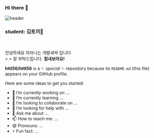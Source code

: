 ### Hi there 👋
![header](https://capsule-render.vercel.app/api?type=wave&color=auto&height=300&section=header&text=KIM%20tokki%20Bloga&fontSize=90)

### student: 김토끼👋

</br>
<p> 안녕하세요 자라나는 개발새싹 입니다</br>
>   > 잘 부탁드립니다. <strong> 힘내보아요!</strong> </p>

**httt56/httt56** is a ✨ _special_ ✨ repository because its `README.md` (this file) appears on your GitHub profile.

Here are some ideas to get you started:

- 🔭 I’m currently working on ...
- 🌱 I’m currently learning ...
- 👯 I’m looking to collaborate on ...
- 🤔 I’m looking for help with ...
- 💬 Ask me about ...
- 📫 How to reach me: ...
- 😄 Pronouns: ...
- ⚡ Fun fact: ...

